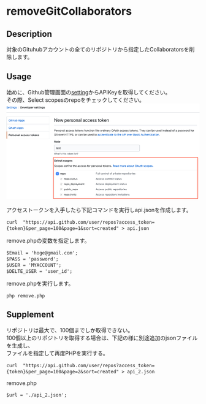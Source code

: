 # removeGitCollaborators

## Description

対象のGituhubアカウントの全てのリポジトリから指定したCollaboratorsを削除します。  

## Usage

始めに、Github管理画面の[setting](https://github.com/settings/tokens)からAPIKeyを取得してください。  
その際、Select scopesのrepoをチェックしてください。  
<img src="./img/img.png" style="width: 650px">  

アクセストークンを入手したら下記コマンドを実行しapi.jsonを作成します。  
```
curl  "https://api.github.com/user/repos?access_token={token}&per_page=100&page=1&sort=created" > api.json
```

remove.phpの変数を指定します。  
```
$Email = 'hoge@gmail.com';
$PASS = 'password';
$USER = 'MYACCOUNT';
$DELTE_USER = 'user_id';
```

remove.phpを実行します。  
```
php remove.php
```


## Supplement
リポジトリは最大で、100個までしか取得できない。  
100個以上のリポジトリを取得する場合は、下記の様に別途追加のjsonファイルを生成し、  
ファイルを指定して再度PHPを実行する。  
```
curl  "https://api.github.com/user/repos?access_token={token}&per_page=100&page=2&sort=created" > api_2.json
```

remove.php
```
$url = './api_2.json';
```

